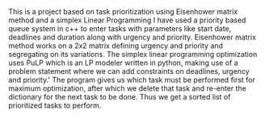 This is a project based on task prioritization using Eisenhower matrix method and a simplex Linear Programming
I have used a priority based queue system in c++ to enter tasks with parameters like start date, deadlines and duration along with urgency and priority. 
Eisenhower matrix method works on a 2x2 matrix defining urgency and priority and segregating on its variations.
The simplex linear programming optimization uses PuLP which is an LP modeler written in python, making use of a problem statement where we can add constraints on deadlines, urgency and priority.'
The program gives us which task must be performed first for maximum optimization, after which we delete that task and re-enter the dictionary for the next task to be done.
Thus we get a sorted list of prioritized tasks to perform.
